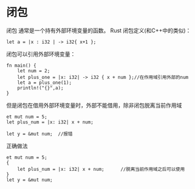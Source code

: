 # 闭包

闭包 通常是一个持有外部环境变量的函数。
Rust 闭包定义(和C++中的类似)：
```
let a = |x : i32 | -> i32{ x+1 }; 

```

闭包可以引用外部环境变量：
```
fn main() {
    let num = 2;
    let plus_one = |x: i32| -> i32 { x + num };//在作用域引用外部的num
    let a = plus_one(1);
    println!("{}",a);
}
```
但是闭包在借用外部环境变量时，外部不能借用，除非闭包脱离当前作用域
```
et mut num = 5;
let plus_num = |x: i32| x + num;

let y = &mut num;  //报错
```

正确做法
```
et mut num = 5;
{
    let plus_num = |x: i32| x + num;      //脱离当前作用域之后可以使用
}
let y = &mut num;
```